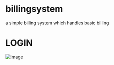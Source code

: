 # billingsystem
a simple billing system which handles basic billing 
# LOGIN
![image](https://github.com/pradeepde8910/billingsystem/assets/127439048/ae03ec41-d6a2-4126-a74b-a147fc5eba05)
